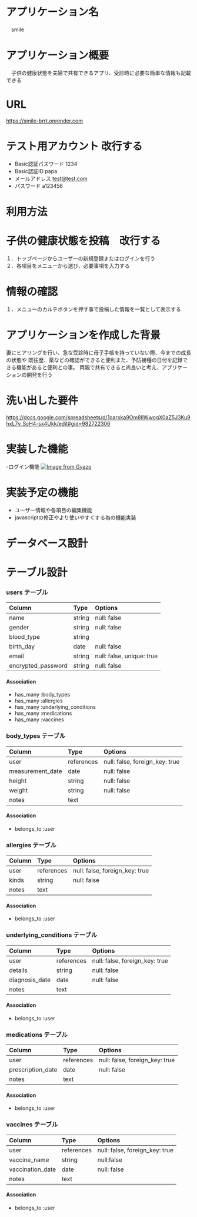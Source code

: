 # アプリケーション名
　smile

# アプリケーション概要
　子供の健康状態を夫婦で共有できるアプリ、受診時に必要な簡単な情報も記載できる

# URL
 https://smile-brrt.onrender.com

# テスト用アカウント 改行する
- Basic認証パスワード 1234
- Basic認証ID papa
- メールアドレス test@test.com
- パスワード a123456

# 利用方法
# 子供の健康状態を投稿　改行する
１．トップページからユーザーの新規登録またはログインを行う  
２．各項目をメニューから選び、必要事項を入力する
# 情報の確認
１．メニューのカルテボタンを押す事で投稿した情報を一覧として表示する

# アプリケーションを作成した背景
妻にヒアリングを行い、急な受診時に母子手帳を持っていない際、今までの成長の状態や
既往歴、薬などの確認ができると便利また、予防接種の日付を記録できる機能があると便利との事。
両親で共有できると尚良いと考え、アプリケーションの開発を行う

# 洗い出した要件
 https://docs.google.com/spreadsheets/d/1oarxka9Om8IlWwogX0aZ5J3Ku9hxL7v_ScH4-sx4Ukk/edit#gid=982722306

# 実装した機能
-ログイン機能
[![Image from Gyazo](https://i.gyazo.com/e030ece462df33e3647fe64a0e00edd7.gif)](https://gyazo.com/e030ece462df33e3647fe64a0e00edd7)

# 実装予定の機能

- ユーザー情報や各項目の編集機能
- javascriptの修正やより使いやすくする為の機能実装

# データベース設計

# テーブル設計

### users テーブル

| Column             | Type    | Options                   |
| :----------------- | :------ | :------------------------ |
| name               | string  | null: false               |
| gender             | string  | null: false               |
| blood_type         | string  |                           |
| birth_day          | date    | null: false               |
| email              | string  | null: false, unique: true |
| encrypted_password | string  | null: false               |





#### Association
- has_many :body_types
- has_many :allergies
- has_many :underlying_conditions
- has_many :medications
- has_many :vaccines


### body_types テーブル

| Column             | Type       | Options                        |
| :----------------- | :--------- | :----------------------------- |
| user               | references | null: false, foreign_key: true |
| measurement_date   | date       | null: false                    |
| height             | string     | null: false                    |
| weight             | string     | null: false                    |
| notes              | text       |                                |

#### Association
- belongs_to :user


### allergies テーブル

| Column             | Type       | Options                        |
| :----------------- | :--------- | :----------------------------- |
| user               | references | null: false, foreign_key: true |
| kinds              | string     | null: false                    |
| notes              | text       |                                |
 
#### Association
- belongs_to :user


### underlying_conditions テーブル

| Column             | Type       | Options                        |
| :----------------- | :--------- | :----------------------------- |
| user               | references | null: false, foreign_key: true |
| details            | string     | null: false                    |
| diagnosis_date     | date       | null: false                    |
| notes              | text       |                                |
 
#### Association
- belongs_to :user


### medications テーブル

| Column             | Type       | Options                        |
| :----------------- | :--------- | :----------------------------- |
| user               | references | null: false, foreign_key: true |
| prescription_date  | date       | null: false                    |
| notes              | text       |                                |
 
#### Association
- belongs_to :user


### vaccines テーブル

| Column             | Type       | Options                        |
| :----------------- | :--------- | :----------------------------- |
| user               | references | null: false, foreign_key: true |
| vaccine_name       | string     | null:false                     |
| vaccination_date   | date       | null: false                    |
| notes              | text       |                                |
 
#### Association
- belongs_to :user